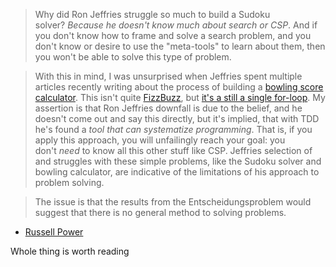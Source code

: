 > Why did Ron Jeffries struggle so much to build a Sudoku solver? _Because he doesn't know much about search or CSP_. And if you don't know how to frame and solve a search problem, and you don't know or desire to use the "meta-tools" to learn about them, then you won't be able to solve this type of problem.

> With this in mind, I was unsurprised when Jeffries spent multiple articles recently writing about the process of building a [bowling score calculator](https://ronjeffries.com/categories/bowling/). This isn't quite [FizzBuzz](https://blog.codinghorror.com/why-cant-programmers-program/), but [it's a still a single for-loop](https://colab.research.google.com/drive/1NN6MeweOw5ArAW1LEdciNt5eOc3_FiMt). My assertion is that Ron Jeffries downfall is due to the belief, and he doesn't come out and say this directly, but it's implied, that with TDD he's found a _tool that can systematize programming_. That is, if you apply this approach, you will unfailingly reach your goal: you don't _need_ to know all this other stuff like CSP. Jeffries selection of and struggles with these simple problems, like the Sudoku solver and bowling calculator, are indicative of the limitations of his approach to problem solving.

> The issue is that the results from the Entscheidungsproblem would suggest that there is no general method to solving problems.

- [Russell Power](https://rjp.io/publications)

Whole thing is worth reading